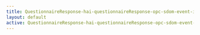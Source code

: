 ```yaml
---
title: QuestionnaireResponse-hai-questionnaireResponse-opc-sdom-event-intro
layout: default
active: QuestionnaireResponse-hai-questionnaireResponse-opc-sdom-event-intro
---
```


